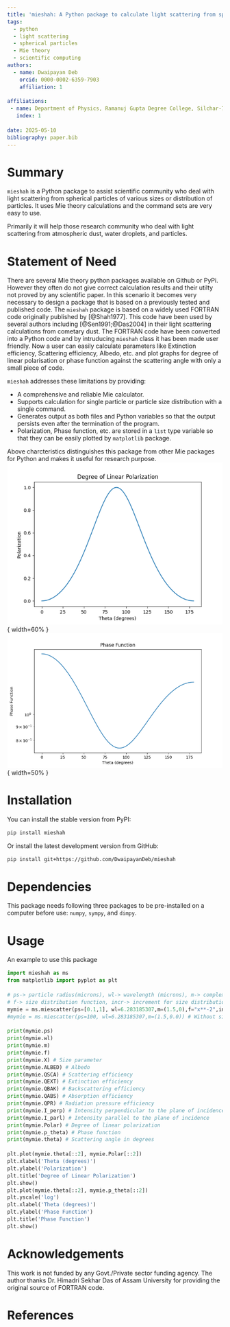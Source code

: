 ```yaml
---
title: 'mieshah: A Python package to calculate light scattering from spheres by using Mie theory'
tags:
  - python
  - light scattering
  - spherical particles
  - Mie theory
  - scientific computing
authors:
  - name: Dwaipayan Deb
    orcid: 0000-0002-6359-7903
    affiliation: 1

affiliations:
 - name: Department of Physics, Ramanuj Gupta Degree College, Silchar-788004
   index: 1

date: 2025-05-10
bibliography: paper.bib
---
```


# Summary

`mieshah` is a Python package to assist scientific community who deal with light scattering from spherical particles of various sizes or distribution of particles. It uses Mie theory calculations and the command sets are very easy to use.   

Primarily it will help those research community who deal with light scattering from atmospheric dust, water droplets, and particles.


# Statement of Need

There are several Mie theory python packages available on Github or PyPi. However they often do not give correct calculation results and their utilty not proved by any scientific paper. In this scenario it becomes very necessary to design a package that is based on a previously tested and published code. The `mieshah` package is based on a widely used FORTRAN code originally published by [@Shah1977]. This code have been used by several authors including [@Sen1991;@Das2004] in their light scattering calculations from cometary dust. The FORTRAN code have been converted into a Python code and by intruducing `mieshah` class it has been made user friendly. Now a user can easily calculate parameters like Extinction efficiency, Scattering efficiency, Albedo, etc. and plot graphs for degree of linear polarisation or phase function against the scattering angle with only a small piece of code.      

`mieshah` addresses these limitations by providing:

- A comprehensive and reliable Mie calculator.
- Supports calculation for single particle or particle size distribution with a single command.
- Generates output as both files and Python variables so that the output persists even after the termination of the program. 
- Polarization, Phase function, etc. are stored in a `list` type variable so that they can be easily plotted by `matplotlib` package.

Above charcteristics distinguishes this package from other Mie packages for Python and makes it useful for research purpose. 
![Polarization v/s Scattering angle](figures/Figure_1.png){ width=60% }
![Phase function v/s Scattering angle](figures/Figure_2.png){ width=50% }


# Installation

You can install the stable version from PyPI:

```bash
pip install mieshah
```

Or install the latest development version from GitHub:

```bash
pip install git+https://github.com/DwaipayanDeb/mieshah
```
# Dependencies

This package needs following three packages to be pre-installed on a computer before use: `numpy`, `sympy`, and `dimpy`.

# Usage

An example to use this package 

```python
import mieshah as ms
from matplotlib import pyplot as plt

# ps-> particle radius(microns), wl-> wavelength (microns), m-> complex refractive index (real,imaginary), 
# f-> size distribution function, incr-> increment for size distribution function
mymie = ms.miescatter(ps=[0.1,1], wl=6.283185307,m=(1.5,0),f="x**-2",incr=0.01)  # With size distribution function
#mymie = ms.miescatter(ps=100, wl=6.283185307,m=(1.5,0.0)) # Without size distribution function (single particle)

print(mymie.ps)
print(mymie.wl)
print(mymie.m)
print(mymie.f)
print(mymie.X) # Size parameter
print(mymie.ALBED) # Albedo
print(mymie.QSCA) # Scattering efficiency
print(mymie.QEXT) # Extinction efficiency
print(mymie.QBAK) # Backscattering efficiency
print(mymie.QABS) # Absorption efficiency
print(mymie.QPR) # Radiation pressure efficiency
print(mymie.I_perp) # Intensity perpendicular to the plane of incidence
print(mymie.I_parl) # Intensity parallel to the plane of incidence
print(mymie.Polar) # Degree of linear polarization
print(mymie.p_theta) # Phase function
print(mymie.theta) # Scattering angle in degrees

plt.plot(mymie.theta[::2], mymie.Polar[::2])
plt.xlabel('Theta (degrees)')
plt.ylabel('Polarization')
plt.title('Degree of Linear Polarization')
plt.show()
plt.plot(mymie.theta[::2], mymie.p_theta[::2])
plt.yscale('log')    
plt.xlabel('Theta (degrees)')
plt.ylabel('Phase Function')
plt.title('Phase Function')
plt.show()
```


# Acknowledgements

This work is not funded by any Govt./Private sector funding agency. The author thanks Dr. Himadri Sekhar Das of Assam University for providing the original source of FORTRAN code.

# References


